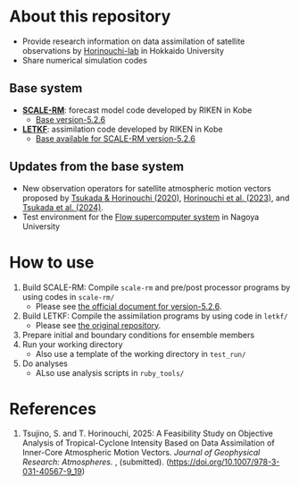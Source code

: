 # About this repository
* Provide research information on data assimilation of satellite observations by [Horinouchi-lab](https://wwwoa.ees.hokudai.ac.jp/people/horinouchi-lab/TC/index.html) in Hokkaido University
* Share numerical simulation codes

## Base system
* **[SCALE-RM](https://scale.riken.jp/ja/scale-rm/)**: forecast model code developed by RIKEN in Kobe
  * [Base version-5.2.6](https://github.com/scale-met/scale/releases/tag/5.2.6)
* **[LETKF](https://github.com/SCALE-LETKF-RIKEN/scale-letkf)**: assimilation code developed by RIKEN in Kobe
  * [Base available for SCALE-RM version-5.2.6](https://github.com/gylien/scale-letkf)

## Updates from the base system
* New observation operators for satellite atmospheric motion vectors proposed by [Tsukada & Horinouchi (2020)](https://doi.org/10.1029/2020GL087637), [Horinouchi et al. (2023)](https://doi.org/10.1175/MWR-D-22-0179.1), and [Tsukada et al. (2024)](https://doi.org/10.1029/2023JD040585).
* Test environment for the [Flow supercomputer system](https://icts.nagoya-u.ac.jp/en/sc/) in Nagoya University

# How to use
1. Build SCALE-RM: Compile `scale-rm` and pre/post processor programs by using codes in `scale-rm/`
    * Please see [the official document for version-5.2.6](https://scale.riken.jp/ja/documents/). 
2. Build LETKF: Compile the assimilation programs by using code in `letkf/`
    * Please see [the original repository](https://github.com/gylien/scale-letkf). 
3. Prepare initial and boundary conditions for ensemble members
4. Run your working directory
    * Also use a template of the working directory in `test_run/`
5. Do analyses
    * ALso use analysis scripts in `ruby_tools/`

<!--
%# Examples
%You can find examples of the configuration and setting file for the CReSS model simulation in `Form/0rig/`. 

%# Documents
%* [Official English Document (Old version)](http://www.rain.hyarc.nagoya-u.ac.jp/~tsuboki/cress_html/src_cress/CReSS2223_users_guide_eng.pdf)
%* [Japanese User's Guide](http://www.rain.hyarc.nagoya-u.ac.jp/~tsuboki/cress_html/from_kato/how_to_use_cress_20110413.pdf)
-->

# References
1. Tsujino, S. and T. Horinouchi, 2025: A Feasibility Study on Objective Analysis of Tropical-Cyclone Intensity Based on Data Assimilation of Inner-Core Atmospheric Motion Vectors. _Journal of Geophysical Research: Atmospheres._ , (submitted). (https://doi.org/10.1007/978-3-031-40567-9_19)
